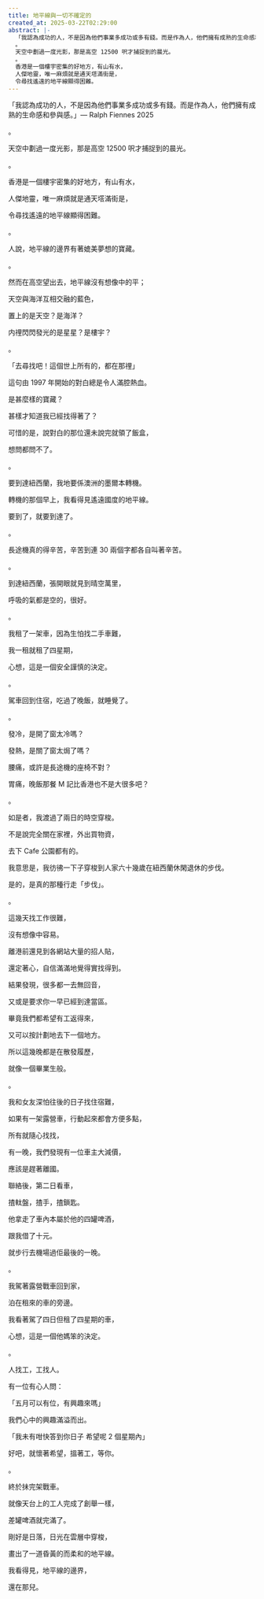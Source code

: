```yaml
---
title: 地平線與一切不確定的
created_at: 2025-03-22T02:29:00
abstract: |-
  「我認為成功的人，不是因為他們事業多成功或多有錢。而是作為人，他們擁有成熟的生命感和參與感。」— Ralph Fiennes 2025
  。
  天空中劃過一度光影，那是高空 12500 呎才捕捉到的晨光。
  。
  香港是一個樓宇密集的好地方，有山有水，
  人傑地靈，唯一麻煩就是通天㙮滿街是，
  令尋找遙遠的地平線顯得困難。
---
```

「我認為成功的人，不是因為他們事業多成功或多有錢。而是作為人，他們擁有成熟的生命感和參與感。」— Ralph Fiennes 2025

。

天空中劃過一度光影，那是高空 12500 呎才捕捉到的晨光。

。

香港是一個樓宇密集的好地方，有山有水，

人傑地靈，唯一麻煩就是通天㙮滿街是，

令尋找遙遠的地平線顯得困難。

。

人說，地平線的邊界有著媲美夢想的寶藏。

。

然而在高空望出去，地平線沒有想像中的平；

天空與海洋互相交融的藍色，

置上的是天空？是海洋？

内𥚃閃閃發光的是星星？是樓宇？

。

「去尋找吧！這個世上所有的，都在那𥚃」

這句由 1997 年開始的對白總是令人滿腔熱血。

是甚麼樣的寶藏？

甚樣才知道我已經找得著了？

可惜的是，說對白的那位還未說完就領了飯盒，

想問都問不了。

。

要到達紐西蘭，我地要係澳洲的墨爾本轉機。

轉機的那個早上，我看得見遙遠國度的地平線。

要到了，就要到達了。

。

長途機真的得辛苦，辛苦到連 30 兩個字都各自叫著辛苦。

。

到達紐西蘭，張開眼就見到晴空萬里，

呼吸的氣都是空的，很好。

。

我租了一架車，因為生怕找二手車難，

我一租就租了四星期，

心想，這是一個安全謹慎的決定。

。

駕車回到住宿，吃過了晚飯，就睡覺了。

。

發冷，是開了窗太冷嗎？

發熱，是關了窗太焗了嗎？

腰痛，或許是長途機的座椅不對？

胃痛，晚飯那餐 M 記比香港也不是大很多吧？

。

如是者，我渡過了兩日的時空穿梭。

不是說完全關在家裡，外出買物資，

去下 Cafe 公園都有的。

我意思是，我彷彿一下子穿梭到人家六十幾歲在紐西蘭休閑退休的步伐。

是的，是真的那種行走「步伐」。

。

這幾天找工作很難，

沒有想像中容易。

離港前還見到各網站大量的招人貼，

還定著心，自信滿滿地覺得實找得到。

結果發現，很多都一去無回音，

又或是要求你一早已經到達當區。

畢竟我們都希望有工返得來，

又可以按計劃地去下一個地方。

所以這幾晚都是在散發履歷，

就像一個畢業生般。

。

我和女友深怕往後的日子找住宿難，

如果有一架露營車，行動起來都會方便多點，

所有就隨心找找，

有一晚，我們發現有一位車主大減價，

應該是趕著離國。

聯絡後，第二日看車，

揸軚盤，揸手，揸鎖匙。

他拿走了車內本屬於他的四罐啤酒，

跟我借了十元。

就步行去機場過佢最後的一晚。

。

我駕著露營戰車回到家，

泊在租來的車的旁邊。

我看著駕了四日但租了四星期的車，

心想，這是一個他媽笨的決定。

。

人找工，工找人。

有一位有心人問：

「五月可以有位，有興趣來嗎」

我們心中的興趣滿溢而出。

「我未有咁快答到你日子 希望呢 2 個星期內」

好吧，就懷著希望，搵著工，等你。

。

終於抺完架戰車。

就像天台上的工人完成了創舉一樣，

差罐啤酒就完滿了。

剛好是日落，日光在雲層中穿梭，

畫出了一道昏黃的而柔和的地平線。

我看得見，地平線的邊界，

還在那兒。
